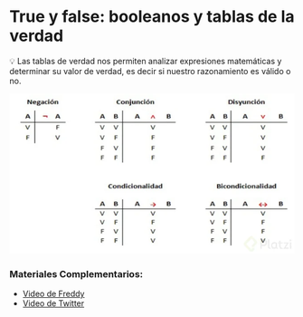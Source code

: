 # True y false: booleanos y tablas de la verdad

💡 Las tablas de verdad nos permiten analizar expresiones matemáticas y determinar su valor de verdad, es decir si nuestro razonamiento es válido o no.

![](./../src/08.webp)

### Materiales Complementarios:

- [Video de Freddy](https://www.youtube.com/watch?v=Pfyuv5ZnNNw)
- [Video de Twitter](https://twitter.com/page_eco/status/1188749430020698112)
